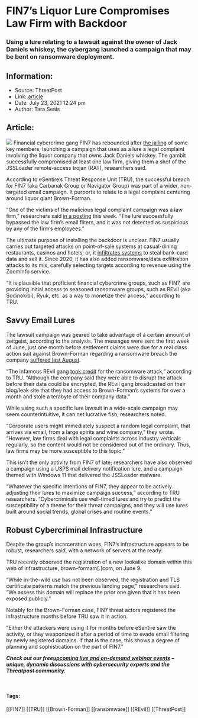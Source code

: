# FIN7’s Liquor Lure Compromises Law Firm with Backdoor
### Using a lure relating to a lawsuit against the owner of Jack Daniels whiskey, the cybergang launched a campaign that may be bent on ransomware deployment.

## Information:
+ Source: ThreatPost
+ Link: [article](https://kasperskycontenthub.com/threatpost-global/?p=168086)
+ Date: July 23, 2021  12:24 pm
+ Author: Tara Seals


## Article:
![](https://media.threatpost.com/wp-content/uploads/sites/103/2021/07/23122248/jack-daniels-e1627057381602.jpg)
Financial cybercrime gang FIN7 has rebounded after [the jailing](https://threatpost.com/fin7-pen-tester-jail/167293/) of some key members, launching a campaign that uses as a lure a legal complaint involving the liquor company that owns Jack Daniels whiskey. The gambit successfully compromised at least one law firm, giving them a shot of the JSSLoader remote-access trojan (RAT), researchers said.


According to eSentire’s Threat Response Unit (TRU), the successful breach for FIN7 (aka Carbanak Group or Navigator Group) was part of a wider, non-targeted email campaign. It purports to relate to a legal complaint centering around liquor giant Brown-Forman.


“One of the victims of the malicious legal complaint campaign was a law firm,” researchers said [in a posting](https://www.esentire.com/security-advisories/notorious-cybercrime-gang-fin7-lands-malware-in-law-firm-using-fake-legal-complaint-against-jack-daniels-owner-brown-forman-inc) this week. “The lure successfully bypassed the law firm’s email filters, and it was not detected as suspicious by any of the firm’s employees.”



The ultimate purpose of installing the backdoor is unclear. FIN7 usually carries out targeted attacks on point-of-sale systems at casual-dining restaurants, casinos and hotels; or, it [infiltrates systems](https://threatpost.com/fin7-backdoor-ethical-hacking-tool/166194/) to steal bank-card data and sell it. Since 2020, it has also added ransomware/data exfiltration attacks to its mix, carefully selecting targets according to revenue using the ZoomInfo service.


“It is plausible that proficient financial cybercrime groups, such as FIN7, are providing initial access to seasoned ransomware groups, such as REvil (aka Sodinokibi), Ryuk, etc. as a way to monetize their access,” according to TRU.


**Savvy Email Lures**
---------------------


The lawsuit campaign was geared to take advantage of a certain amount of zeitgeist, according to the analysis. The messages were sent the first week of June, just one month before settlement claims were due for a real class action suit against Brown-Forman regarding a ransomware breach the company [suffered last August](https://threatpost.com/jack-daniels-ritz-london-cyberattacks/158409/).


“The infamous REvil gang [took credit](https://www.bloomberg.com/news/articles/2020-08-14/brown-forman-was-target-of-apparent-ransomware-attack) for the ransomware attack,” according to TRU. “Although the company said they were able to disrupt the attack before their data could be encrypted, the REvil gang broadcasted on their blog/leak site that they had access to Brown-Forman’s systems for over a month and stole a terabyte of their company data.”


While using such a specific lure lawsuit in a wide-scale campaign may seem counterintuitive, it can net lucrative fish, researchers noted.


“Corporate users might immediately suspect a random legal complaint, that arrives via email, from a large spirits and wine company,” they wrote. “However, law firms deal with legal complaints across industry verticals regularly, so the content would not be considered out of the ordinary. Thus, law firms may be more susceptible to this topic.”


This isn’t the only activity from FIN7 of late; researchers have also observed a campaign using a USPS mail delivery notification lure, and a campaign themed with Windows 11 that delivered the JSSLoader malware.


“Whatever the specific intentions of FIN7, they appear to be actively adjusting their lures to maximize campaign success,” according to TRU researchers. “Cybercriminals use well-timed lures and try to predict the susceptibility of a theme for their threat campaigns, and they will use lures built around social trends, global crises and routine events.”


**Robust Cybercriminal Infrastructure**
---------------------------------------


Despite the group’s incarceration woes, FIN7’s infrastructure appears to be robust, researchers said, with a network of servers at the ready:


TRU recently observed the registration of a new lookalike domain within this web of infrastructure, brown-formam[.]com, on June 9.


“While in-the-wild use has not been observed, the registration and TLS certificate patterns match the previous landing page,” researchers said. “We assess this domain will replace the prior one given that it has been exposed publicly.”


Notably for the Brown-Forman case, FIN7 threat actors registered the infrastructure months before TRU saw it in action.


“Either the attackers were using it for months before eSentire saw the activity, or they weaponized it after a period of time to evade email filtering by newly registered domains. If that is the case, this shows a degree of planning and sophistication on the part of FIN7.”


***Check out our free***[***upcoming live and on-demand webinar events***](https://threatpost.com/category/webinars/) ***– unique, dynamic discussions with cybersecurity experts and the Threatpost community.***


 




#### Tags:
[[FIN7]] [[TRU]] [[Brown-Forman]] [[ransomware]] [[REvil]] [[ThreatPost]]
